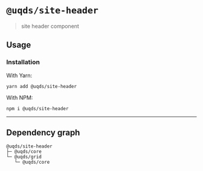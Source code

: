 # `@uqds/site-header`

> site header component

## Usage

### Installation

With Yarn:
```shell
yarn add @uqds/site-header
```

With NPM:
```shell
npm i @uqds/site-header
```

---

## Dependency graph

```shell
@uqds/site-header
├─ @uqds/core
└─ @uqds/grid
   └─ @uqds/core
```